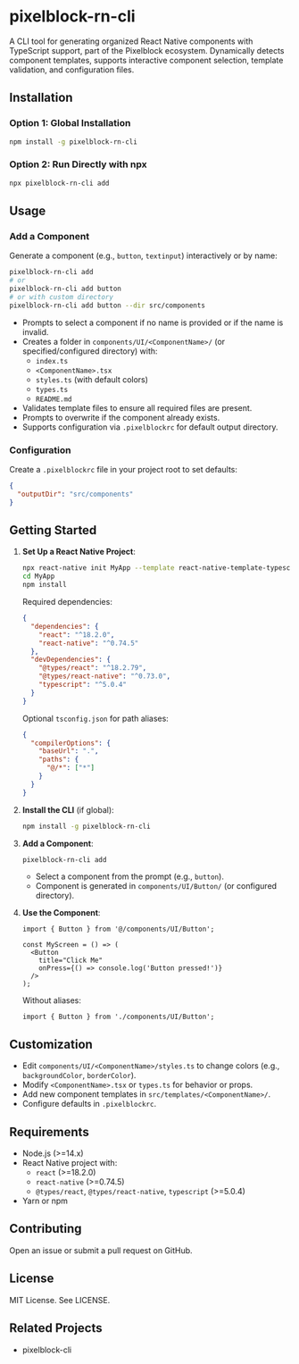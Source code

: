 # pixelblock-rn-cli

A CLI tool for generating organized React Native components with TypeScript support, part of the Pixelblock ecosystem. Dynamically detects component templates, supports interactive component selection, template validation, and configuration files.

## Installation

### Option 1: Global Installation

```bash
npm install -g pixelblock-rn-cli
```

### Option 2: Run Directly with npx

```bash
npx pixelblock-rn-cli add
```

## Usage

### Add a Component

Generate a component (e.g., `button`, `textinput`) interactively or by name:

```bash
pixelblock-rn-cli add
# or
pixelblock-rn-cli add button
# or with custom directory
pixelblock-rn-cli add button --dir src/components
```

- Prompts to select a component if no name is provided or if the name is invalid.
- Creates a folder in `components/UI/<ComponentName>/` (or specified/configured directory) with:
  - `index.ts`
  - `<ComponentName>.tsx`
  - `styles.ts` (with default colors)
  - `types.ts`
  - `README.md`
- Validates template files to ensure all required files are present.
- Prompts to overwrite if the component already exists.
- Supports configuration via `.pixelblockrc` for default output directory.

### Configuration

Create a `.pixelblockrc` file in your project root to set defaults:

```json
{
  "outputDir": "src/components"
}
```

## Getting Started

1. **Set Up a React Native Project**:

   ```bash
   npx react-native init MyApp --template react-native-template-typescript
   cd MyApp
   npm install
   ```

   Required dependencies:

   ```json
   {
     "dependencies": {
       "react": "^18.2.0",
       "react-native": "^0.74.5"
     },
     "devDependencies": {
       "@types/react": "^18.2.79",
       "@types/react-native": "^0.73.0",
       "typescript": "^5.0.4"
     }
   }
   ```

   Optional `tsconfig.json` for path aliases:

   ```json
   {
     "compilerOptions": {
       "baseUrl": ".",
       "paths": {
         "@/*": ["*"]
       }
     }
   }
   ```

2. **Install the CLI** (if global):

   ```bash
   npm install -g pixelblock-rn-cli
   ```

3. **Add a Component**:

   ```bash
   pixelblock-rn-cli add
   ```

   - Select a component from the prompt (e.g., `button`).
   - Component is generated in `components/UI/Button/` (or configured directory).

4. **Use the Component**:

   ```tsx
   import { Button } from '@/components/UI/Button';

   const MyScreen = () => (
     <Button
       title="Click Me"
       onPress={() => console.log('Button pressed!')}
     />
   );
   ```

   Without aliases:

   ```tsx
   import { Button } from './components/UI/Button';
   ```

## Customization

- Edit `components/UI/<ComponentName>/styles.ts` to change colors (e.g., `backgroundColor`, `borderColor`).
- Modify `<ComponentName>.tsx` or `types.ts` for behavior or props.
- Add new component templates in `src/templates/<ComponentName>/`.
- Configure defaults in `.pixelblockrc`.

## Requirements

- Node.js (>=14.x)
- React Native project with:
  - `react` (>=18.2.0)
  - `react-native` (>=0.74.5)
  - `@types/react`, `@types/react-native`, `typescript` (>=5.0.4)
- Yarn or npm

## Contributing

Open an issue or submit a pull request on GitHub.

## License

MIT License. See LICENSE.

## Related Projects

- pixelblock-cli